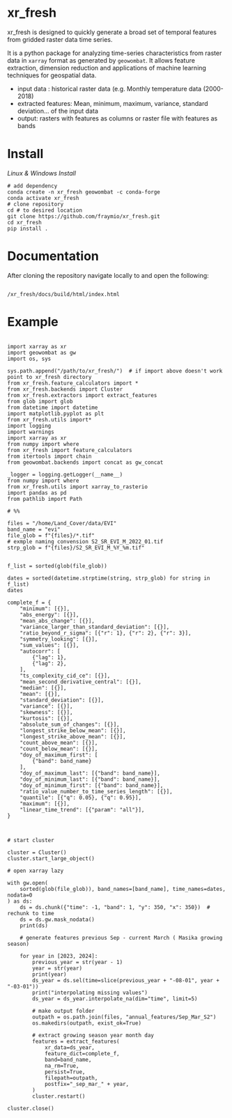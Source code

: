 # xr_fresh

xr_fresh is designed to quickly generate a broad set of temporal features from gridded raster data time series.

It is a python package for analyzing time-series characteristics from raster data in `xarray` format as generated by `geowombat`.
It allows feature extraction, dimension reduction and applications of machine learning techniques for geospatial data.

- input data : historical raster data (e.g. Monthly temperature data (2000-2018)
- extracted features: Mean, minimum, maximum, variance, standard deviation... of the input data
- output: rasters with features as columns or raster file with features as bands

# Install

*Linux & Windows Install*

```
# add dependency
conda create -n xr_fresh geowombat -c conda-forge
conda activate xr_fresh
# clone repository
cd # to desired location
git clone https://github.com/fraymio/xr_fresh.git
cd xr_fresh 
pip install . 
```  

# Documentation

After cloning the repository navigate locally to and open the following:

```

/xr_fresh/docs/build/html/index.html

```

# Example

```

import xarray as xr
import geowombat as gw
import os, sys

sys.path.append("/path/to/xr_fresh/")  # if import above doesn't work point to xr_fresh directory
from xr_fresh.feature_calculators import *
from xr_fresh.backends import Cluster
from xr_fresh.extractors import extract_features
from glob import glob
from datetime import datetime
import matplotlib.pyplot as plt
from xr_fresh.utils import*
import logging
import warnings
import xarray as xr
from numpy import where
from xr_fresh import feature_calculators
from itertools import chain
from geowombat.backends import concat as gw_concat

_logger = logging.getLogger(__name__)
from numpy import where
from xr_fresh.utils import xarray_to_rasterio
import pandas as pd
from pathlib import Path

# %%

files = "/home/Land_Cover/data/EVI"
band_name = "evi"
file_glob = f"{files}/*.tif"
# exmple naming convension S2_SR_EVI_M_2022_01.tif
strp_glob = f"{files}/S2_SR_EVI_M_%Y_%m.tif"


f_list = sorted(glob(file_glob))

dates = sorted(datetime.strptime(string, strp_glob) for string in f_list)
dates

complete_f = {
    "minimum": [{}],
    "abs_energy": [{}],
    "mean_abs_change": [{}],
    "variance_larger_than_standard_deviation": [{}],
    "ratio_beyond_r_sigma": [{"r": 1}, {"r": 2}, {"r": 3}],
    "symmetry_looking": [{}],
    "sum_values": [{}],
    "autocorr": [
        {"lag": 1},
        {"lag": 2},
    ],  
    "ts_complexity_cid_ce": [{}],
    "mean_second_derivative_central": [{}],
    "median": [{}],
    "mean": [{}],
    "standard_deviation": [{}],
    "variance": [{}],
    "skewness": [{}],
    "kurtosis": [{}],
    "absolute_sum_of_changes": [{}],
    "longest_strike_below_mean": [{}],
    "longest_strike_above_mean": [{}],
    "count_above_mean": [{}],
    "count_below_mean": [{}],
    "doy_of_maximum_first": [
        {"band": band_name}
    ],   
    "doy_of_maximum_last": [{"band": band_name}],
    "doy_of_minimum_last": [{"band": band_name}],
    "doy_of_minimum_first": [{"band": band_name}],
    "ratio_value_number_to_time_series_length": [{}],
    "quantile": [{"q": 0.05}, {"q": 0.95}],
    "maximum": [{}],
    "linear_time_trend": [{"param": "all"}],
}
 
 
 
# start cluster

cluster = Cluster()
cluster.start_large_object()

# open xarray lazy

with gw.open(
    sorted(glob(file_glob)), band_names=[band_name], time_names=dates, nodata=0
) as ds:
    ds = ds.chunk({"time": -1, "band": 1, "y": 350, "x": 350})  # rechunk to time
    ds = ds.gw.mask_nodata()
    print(ds)

    # generate features previous Sep - current March ( Masika growing season)

    for year in [2023, 2024]:
        previous_year = str(year - 1)
        year = str(year)
        print(year)
        ds_year = ds.sel(time=slice(previous_year + "-08-01", year + "-03-01"))
        print("interpolating missing values")
        ds_year = ds_year.interpolate_na(dim="time", limit=5)

        # make output folder
        outpath = os.path.join(files, "annual_features/Sep_Mar_S2")
        os.makedirs(outpath, exist_ok=True)

        # extract growing season year month day
        features = extract_features(
            xr_data=ds_year,
            feature_dict=complete_f,
            band=band_name,
            na_rm=True,
            persist=True,
            filepath=outpath,
            postfix="_sep_mar_" + year,
        )
        cluster.restart()

cluster.close()

```
